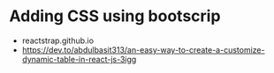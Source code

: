 # Adding CSS using bootscrip

- reactstrap.github.io
- https://dev.to/abdulbasit313/an-easy-way-to-create-a-customize-dynamic-table-in-react-js-3igg
